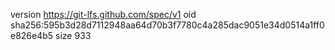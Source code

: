 version https://git-lfs.github.com/spec/v1
oid sha256:595b3d28d7112948aa64d70b3f7780c4a285dac9051e34d0514a1ff0e826e4b5
size 933
